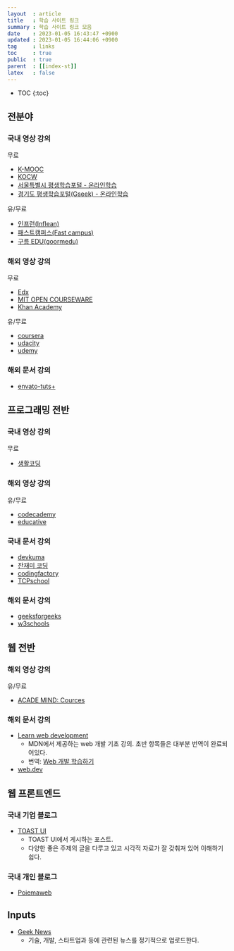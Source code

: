 ```yaml
---
layout  : article
title   : 학습 사이트 링크
summary : 학습 사이트 링크 모음
date    : 2023-01-05 16:43:47 +0900
updated : 2023-01-05 16:44:06 +0900
tag     : links
toc     : true
public  : true
parent  : [[index-st]]
latex   : false
---
```

* TOC
{:toc}

## 전분야

### 국내 영상 강의

무료

* [K-MOOC](http://www.kmooc.kr)
* [KOCW](http://www.kocw.net/home/index.do)
* [서울특별시 평생학습포털 - 온라인학습](https://sll.seoul.go.kr/lms/requestCourse/doOnlineMain.dunet)
* [경기도 평생학습포털(Gseek) - 온라인학습](https://www.gseek.kr/)

유/무료

* [인프런(Inflean)](https://www.inflearn.com)
* [패스트캠퍼스(Fast campus)](https://fastcampus.co.kr)
* [구름 EDU(goormedu)](https://edu.goorm.io)

### 해외 영상 강의

무료

* [Edx](https://www.edx.org/)
* [MIT OPEN COURSEWARE](https://ocw.mit.edu/index.htm)
* [Khan Academy](https://www.khanacademy.org/)

유/무료

* [coursera](https://www.coursera.org/)
* [udacity](https://www.udacity.com/)
* [udemy](https://www.udemy.com/)

### 해외 문서 강의

* [envato-tuts+](https://tutsplus.com/)

## 프로그래밍 전반

### 국내 영상 강의

무료

* [생활코딩](https://opentutorials.org/course/1)

### 해외 영상 강의

유/무료

* [codecademy](https://www.codecademy.com/)
* [educative](https://www.educative.io/)

### 국내 문서 강의

* [devkuma](https://www.devkuma.com)
* [잔재미 코딩](https://www.fun-coding.org/daveblog.html)
* [codingfactory](https://www.codingfactory.net/)
* [TCPschool](http://tcpschool.com/)

### 해외 문서 강의

* [geeksforgeeks](https://www.geeksforgeeks.org/)
* [w3schools](https://www.w3schools.com/)

## 웹 전반

### 해외 영상 강의

유/무료

* [ACADE MIND: Cources](https://academind.com/courses/)

### 해외 문서 강의

* [Learn web development](https://developer.mozilla.org/en-US/docs/Learn)
    * MDN에서 제공하는 web 개발 기초 강의. 초반 항목들은 대부분 번역이 완료되어있다.
    * 번역: [Web 개발 학습하기](https://developer.mozilla.org/ko/docs/Learn)
* [web.dev](https://web.dev)

## 웹 프론트엔드

### 국내 기업 블로그

* [TOAST UI](https://ui.toast.com/posts/ko)
    * TOAST UI에서 게시하는 포스트.
    * 다양한 좋은 주제의 글을 다루고 있고 시각적 자료가 잘 갖춰져 있어 이해하기 쉽다.

### 국내 개인 블로그

* [Poiemaweb](https://poiemaweb.com/)

## Inputs

* [Geek News](https://news.hada.io)
    * 기술, 개발, 스타트업과 등에 관련된 뉴스를 정기적으로 업로드한다.

